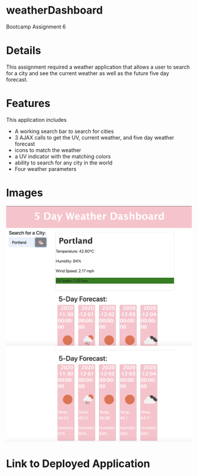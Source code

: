 # weatherDashboard
Bootcamp Assignment 6 

# Details
This assignment required a weather application that allows a user to search for a city and see the current weather as well as the future five day forecast.

# Features
This application includes
- A working search bar to search for cities
- 3 AJAX calls to get the UV, current weather, and five day weather forecast
- icons to match the weather
- a UV indicator with the matching colors 
- ability to search for any city in the world
- Four weather parameters

# Images
<img src='images/Screen Shot 2020-11-28 at 10.52.19 PM.png'>
<img src='images/Screen Shot 2020-11-28 at 10.52.35 PM.png'>

# Link to Deployed Application
